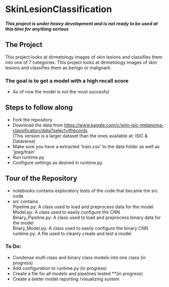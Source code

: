 # SkinLesionClassification

##### *This project is under heavy development and is not ready to be used at this time for anything serious*

## The Project
This project looks at dirmetology images of skin lesions and classifies them into one of 7 categories.
This project looks at dirmetology images of skin lesions and classifies them as benign or malignant.
 ### The goal is to get a model with a high recall score
 - As of now the model is not the most succesful

## Steps to follow along
- Fork the repository
- Download the data from https://www.kaggle.com/c/siim-isic-melanoma-classification/data?select=tfrecords <br />
    (This version is a larger dataset than the ones available at: ISIC &  Dataverse)
- Make sure you have a extracted 'train.csv' to the data folder as well as 'jpeg/train' 
- Run runtime.py
- Configure settings as desired in runtime.py

## Tour of the Repository
- notebooks contains exploratory tests of the code that became the src code
- src contains <br />
  Pipeline.py: A class used to load and preprocess data for the model <br />
  Model.py: A class used to easily configure the CNN <br />
  Binary_Pipeline.py: A class used to load and preprocess binary data for the model <br />
  Bnary_Model.py: A class used to easily configure the binary CNN <br />
  runtime.py: A file used to cleanly create and test a model <br />


### To Do:
- Condense multi class and binary class models into one class (in progress)
- Add configuration to runtime.py (in progress)
- Create a file for all models and pipelines tested **(in progress)
- Create a better model reporting /visualizing system 
